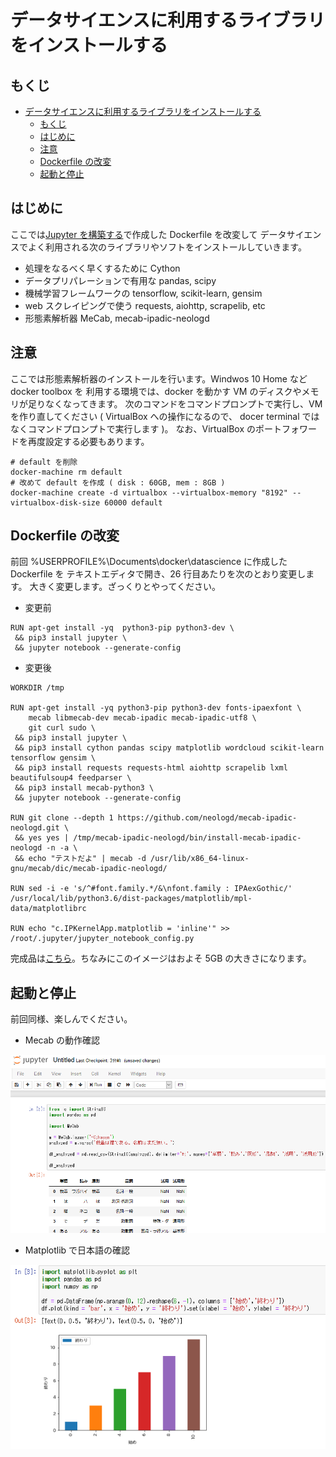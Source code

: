 # データサイエンスに利用するライブラリをインストールする

## もくじ
<!-- TOC depthFrom:1 depthTo:6 withLinks:1 orderedList:0 -->

- [データサイエンスに利用するライブラリをインストールする](#データサイエンスに利用するライブラリをインストールする)
	- [もくじ](#もくじ)
	- [はじめに](#はじめに)
	- [注意](#注意)
	- [Dockerfile の改変](#dockerfile-改変)
	- [起動と停止](#起動停止)

<!-- /TOC -->

## はじめに
ここでは[Jupyter を構築する](../setup_jupyter_env/readme.md)で作成した Dockerfile を改変して
データサイエンスでよく利用される次のライブラリやソフトをインストールしていきます。

- 処理をなるべく早くするために Cython
- データプリパレーションで有用な pandas, scipy
- 機械学習フレームワークの tensorflow, scikit-learn, gensim
- web スクレイピングで使う requests, aiohttp, scrapelib, etc
- 形態素解析器 MeCab, mecab-ipadic-neologd

## 注意
ここでは形態素解析器のインストールを行います。Windwos 10 Home など docker toolbox を
利用する環境では、docker を動かす VM のディスクやメモリが足りなくなってきます。
次のコマンドをコマンドプロンプトで実行し、VM を作り直してください ( VirtualBox への操作になるので、
docer terminal ではなくコマンドプロンプトで実行します )。
なお、VirtualBox のポートフォワードを再度設定する必要もあります。

```
# default を削除
docker-machine rm default
# 改めて default を作成 ( disk : 60GB, mem : 8GB )
docker-machine create -d virtualbox --virtualbox-memory "8192" --virtualbox-disk-size 60000 default
```

## Dockerfile の改変
前回 %USERPROFILE%\Documents\docker\datascience に作成した Dockerfile を
テキストエディタで開き、26 行目あたりを次のとおり変更します。
大きく変更します。ざっくりとやってください。

- 変更前

```
RUN apt-get install -yq  python3-pip python3-dev \
 && pip3 install jupyter \
 && jupyter notebook --generate-config
```

- 変更後

```
WORKDIR /tmp

RUN apt-get install -yq python3-pip python3-dev fonts-ipaexfont \
    mecab libmecab-dev mecab-ipadic mecab-ipadic-utf8 \
    git curl sudo \
 && pip3 install jupyter \
 && pip3 install cython pandas scipy matplotlib wordcloud scikit-learn tensorflow gensim \
 && pip3 install requests requests-html aiohttp scrapelib lxml beautifulsoup4 feedparser \
 && pip3 install mecab-python3 \
 && jupyter notebook --generate-config

RUN git clone --depth 1 https://github.com/neologd/mecab-ipadic-neologd.git \
 && yes yes | /tmp/mecab-ipadic-neologd/bin/install-mecab-ipadic-neologd -n -a \
 && echo "テストだよ" | mecab -d /usr/lib/x86_64-linux-gnu/mecab/dic/mecab-ipadic-neologd/

RUN sed -i -e 's/^#font.family.*/&\nfont.family : IPAexGothic/' /usr/local/lib/python3.6/dist-packages/matplotlib/mpl-data/matplotlibrc

RUN echo "c.IPKernelApp.matplotlib = 'inline'" >> /root/.jupyter/jupyter_notebook_config.py
```

完成品は[こちら](./Dockerfile)。ちなみにこのイメージはおよそ 5GB の大きさになります。

## 起動と停止
前回同様、楽しんでください。

- Mecab の動作確認

![Mecab の動作確認](../doc_img/MeCab_Test.PNG "Mecab の動作確認")

- Matplotlib で日本語の確認

![Matplotlib で日本語の確認](../doc_img/Matplotlib_Test.PNG "Matplotlib で日本語の確認")
